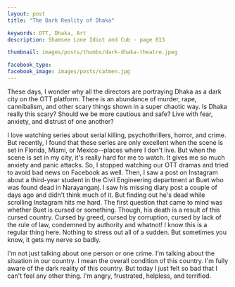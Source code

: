 ```yaml
---
layout: post
title: "The Dark Reality of Dhaka"

keywords: OTT, Dhaka, Art 
description: Shamsee Lone Idiot and Cub - page 013

thumbnail: images/posts/thumbs/dark-dhaka-theatre.jpeg

facebook_type: 
facebook_image: images/posts/catmen.jpg
---
```

These days, I wonder why all the directors are portraying Dhaka as a dark city on the OTT platform. There is an abundance of murder, rape, cannibalism, and other scary things shown in a super chaotic way. Is Dhaka really this scary? Should we be more cautious and safe? Live with fear, anxiety, and distrust of one another?

I love watching series about serial killing, psychothrillers, horror, and crime. But recently, I found that these series are only excellent when the scene is set in Florida, Miami, or Mexico--places where I don't live. But when the scene is set in my city, it's really hard for me to watch. It gives me so much anxiety and panic attacks. So, I stopped watching our OTT dramas and tried to avoid bad news on Facebook as well. 
Then, I saw a post on Instagram about a third-year student in the Civil Engineering department at Buet who was found dead in Narayanganj. I saw his missing diary post a couple of days ago and didn't think much of it. But finding out he's dead while scrolling Instagram hits me hard. The first question that came to mind was whether Buet is cursed or something. Though, his death is a result of this cursed country. Cursed by greed, cursed by corruption, cursed by lack of the rule of law, condemned by authority and whatnot! I know this is a regular thing here. Nothing to stress out all of a sudden. But sometimes you know, it gets my nerve so badly.

I'm not just talking about one person or one crime. I'm talking about the situation in our country. I mean the overall condition of this country. I'm fully aware of the dark reality of this country. But today I just felt so bad that I can't feel any other thing. I'm angry, frustrated, helpless, and terrified.
